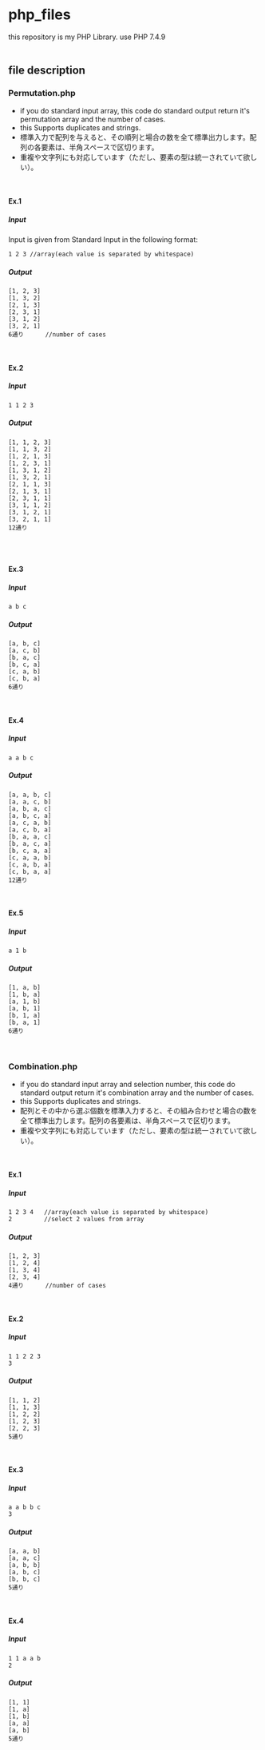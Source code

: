 # php_files
this repository is my PHP Library. use PHP 7.4.9
<br>
<br>

## file description
### Permutation.php
- if you do standard input array, this code do standard output return it's permutation array and the number of cases.
- this Supports duplicates and strings.
- 標準入力で配列を与えると、その順列と場合の数を全て標準出力します。配列の各要素は、半角スペースで区切ります。
- 重複や文字列にも対応しています（ただし、要素の型は統一されていて欲しい）。
<br>

#### Ex.1
##### Input
Input is given from Standard Input in the following format:
```
1 2 3 //array(each value is separated by whitespace)
```

##### Output
```
[1, 2, 3]
[1, 3, 2]
[2, 1, 3]
[2, 3, 1]
[3, 1, 2]
[3, 2, 1]
6通り      //number of cases
```
<br>

#### Ex.2
##### Input
```
1 1 2 3
```

##### Output
```
[1, 1, 2, 3]
[1, 1, 3, 2]
[1, 2, 1, 3]
[1, 2, 3, 1]
[1, 3, 1, 2]
[1, 3, 2, 1]
[2, 1, 1, 3]
[2, 1, 3, 1]
[2, 3, 1, 1]
[3, 1, 1, 2]
[3, 1, 2, 1]
[3, 2, 1, 1]
12通り  
```
<br>
<br>

#### Ex.3
##### Input
```
a b c
```

##### Output
```
[a, b, c]
[a, c, b]
[b, a, c]
[b, c, a]
[c, a, b]
[c, b, a]
6通り 
```
<br>

#### Ex.4
##### Input
```
a a b c
```

##### Output
```
[a, a, b, c]
[a, a, c, b]
[a, b, a, c]
[a, b, c, a]
[a, c, a, b]
[a, c, b, a]
[b, a, a, c]
[b, a, c, a]
[b, c, a, a]
[c, a, a, b]
[c, a, b, a]
[c, b, a, a]
12通り
```
<br>

#### Ex.5
##### Input
```
a 1 b 
```

##### Output
```
[1, a, b]
[1, b, a]
[a, 1, b]
[a, b, 1]
[b, 1, a]
[b, a, 1]
6通り 
```
<br>


### Combination.php
- if you do standard input array and selection number, this code do standard output return it's combination array and the number of cases.
- this Supports duplicates and strings.
- 配列とその中から選ぶ個数を標準入力すると、その組み合わせと場合の数を全て標準出力します。配列の各要素は、半角スペースで区切ります。
- 重複や文字列にも対応しています（ただし、要素の型は統一されていて欲しい）。
<br>

#### Ex.1
##### Input
```
1 2 3 4   //array(each value is separated by whitespace)
2         //select 2 values from array
```

##### Output
```
[1, 2, 3]
[1, 2, 4]
[1, 3, 4]
[2, 3, 4]
4通り      //number of cases
```
<br>

#### Ex.2
##### Input
```
1 1 2 2 3 
3         
```

##### Output
```
[1, 1, 2]
[1, 1, 3]
[1, 2, 2]
[1, 2, 3]
[2, 2, 3]
5通り      
```
<br>

#### Ex.3
##### Input
```
a a b b c 
3         
```

##### Output
```
[a, a, b]
[a, a, c]
[a, b, b]
[a, b, c]
[b, b, c]
5通り     
```
<br>

#### Ex.4
##### Input
```
1 1 a a b 
2         
```

##### Output
```
[1, 1]
[1, a]
[1, b]
[a, a]
[a, b]
5通り     
```

<br>
